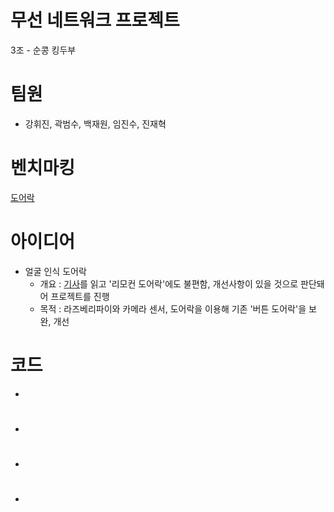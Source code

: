# 무선 네트워크 프로젝트
3조 - 순콩 킹두부

# 팀원
* 강휘진, 곽범수, 백재원, 임진수, 진재혁

# 벤치마킹
 [도어락](http://mibediy.blogspot.com/2016/02/4-iot-hw.html)


# 아이디어
* 얼굴 인식 도어락
  * 개요 : [기사](http://www.ablenews.co.kr/News/NewsContent.aspx?CategoryCode=0014&NewsCode=001420190502111917597795)를 읽고 '리모컨 도어락'에도 불편함, 개선사항이 있을 것으로 판단돼어 프로젝트를 진행
  * 목적 : 라즈베리파이와 카메라 센서, 도어락을 이용해 기존 '버튼 도어락'을 보완, 개선
 
# 코드
* 

# 
* 

# 
* 

# 
* 

